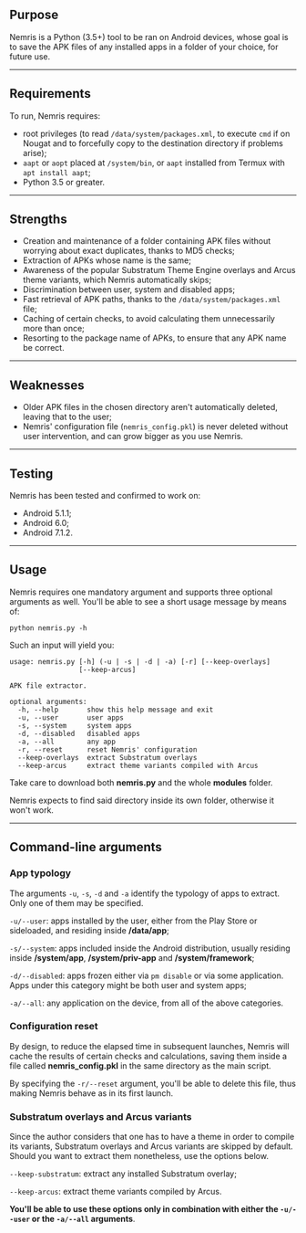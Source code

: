## Purpose

Nemris is a Python (3.5+) tool to be ran on Android devices, whose goal is to save the APK files of any installed apps in a folder of your choice, for future use.

-----

## Requirements

To run, Nemris requires:

* root privileges (to read `/data/system/packages.xml`, to execute `cmd` if on Nougat and to forcefully copy to the destination directory if problems arise);
* `aapt` or `aopt` placed at `/system/bin`, or `aapt` installed from Termux with `apt install aapt`;
* Python 3.5 or greater.

-----

## Strengths

* Creation and maintenance of a folder containing APK files without worrying about exact duplicates, thanks to MD5 checks;
* Extraction of APKs whose name is the same;
* Awareness of the popular Substratum Theme Engine overlays and Arcus theme variants, which Nemris automatically skips;
* Discrimination between user, system and disabled apps;
* Fast retrieval of APK paths, thanks to the `/data/system/packages.xml` file;
* Caching of certain checks, to avoid calculating them unnecessarily more than once;
* Resorting to the package name of APKs, to ensure that any APK name be correct.

-----

## Weaknesses

* Older APK files in the chosen directory aren't automatically deleted, leaving that to the user;
* Nemris' configuration file (`nemris_config.pkl`) is never deleted without user intervention, and can grow bigger as you use Nemris.

-----

## Testing

Nemris has been tested and confirmed to work on:

* Android 5.1.1;
* Android 6.0;
* Android 7.1.2.

-----

## Usage

Nemris requires one mandatory argument and supports three optional arguments as well. You'll be able to see a short usage message by means of:

    python nemris.py -h

Such an input will yield you:

    usage: nemris.py [-h] (-u | -s | -d | -a) [-r] [--keep-overlays]
                     [--keep-arcus]

    APK file extractor.

    optional arguments:
      -h, --help       show this help message and exit
      -u, --user       user apps
      -s, --system     system apps
      -d, --disabled   disabled apps
      -a, --all        any app
      -r, --reset      reset Nemris' configuration
      --keep-overlays  extract Substratum overlays
      --keep-arcus     extract theme variants compiled with Arcus

Take care to download both **nemris.py** and the whole **modules** folder.

Nemris expects to find said directory inside its own folder, otherwise it won't work.

-----

## Command-line arguments

### App typology

The arguments `-u`, `-s`, `-d` and `-a` identify the typology of apps to extract. Only one of them may be specified.

`-u/--user`: apps installed by the user, either from the Play Store or sideloaded, and residing inside **/data/app**;

`-s/--system`: apps included inside the Android distribution, usually residing inside **/system/app**, **/system/priv-app** and **/system/framework**;

`-d/--disabled`: apps frozen either via `pm disable` or via some application. Apps under this category might be both user and system apps;

`-a/--all`: any application on the device, from all of the above categories.

### Configuration reset

By design, to reduce the elapsed time in subsequent launches, Nemris will cache the results of certain checks and calculations, saving them inside a file called **nemris_config.pkl** in the same directory as the main script.

By specifying the `-r/--reset` argument, you'll be able to delete this file, thus making Nemris behave as in its first launch.

### Substratum overlays and Arcus variants

Since the author considers that one has to have a theme in order to compile its variants, Substratum overlays and Arcus variants are skipped by default. Should you want to extract them nonetheless, use the options below.

`--keep-substratum`: extract any installed Substratum overlay;

`--keep-arcus`: extract theme variants compiled by Arcus.

**You'll be able to use these options only in combination with either the `-u/--user` or the `-a/--all` arguments**.
